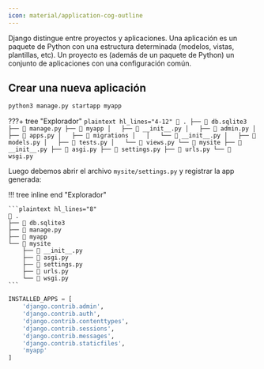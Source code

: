 ```yaml
---
icon: material/application-cog-outline
---
```


Django distingue entre proyectos y aplicaciones. Una aplicación es un paquete de Python con una estructura determinada (modelos, vistas, plantillas, etc). Un proyecto es (además de un paquete de Python) un conjunto de aplicaciones con una configuración común.

## Crear una nueva aplicación

```bash title="bash"
python3 manage.py startapp myapp
```

???+ tree "Explorador"
	```plaintext hl_lines="4-12"
	 .
	├──  db.sqlite3
	├──  manage.py
	├──  myapp
	│   ├──  __init__.py
	│   ├──  admin.py
	│   ├──  apps.py
	│   ├──  migrations
	│   │   └──  __init__.py
	│   ├──  models.py
	│   ├──  tests.py
	│   └──  views.py
	└──  mysite
    	├──  __init__.py
    	├──  asgi.py
    	├──  settings.py
    	├──  urls.py
    	└──  wsgi.py
	```

Luego debemos abrir el archivo `mysite/settings.py` y registrar la app generada:

!!! tree inline end "Explorador"

	```plaintext hl_lines="8"
	 .
	├──  db.sqlite3
	├──  manage.py
	├──  myapp
	└──  mysite
    	├──  __init__.py
    	├──  asgi.py
    	├──  settings.py
    	├──  urls.py
    	└──  wsgi.py
	```
```py title="settings.py" hl_lines="8" linenums="33"
INSTALLED_APPS = [
	'django.contrib.admin',
	'django.contrib.auth',
	'django.contrib.contenttypes',
	'django.contrib.sessions',
	'django.contrib.messages',
	'django.contrib.staticfiles',
	'myapp'
]
```
